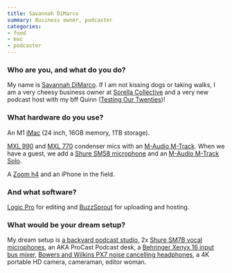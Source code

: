 ```yaml
---
title: Savannah DiMarco
summary: Business owner, podcaster
categories:
- food
- mac
- podcaster
---
```


### Who are you, and what do you do?

My name is [Savannah DiMarco](https://www.instagram.com/savannahdimarco/ "Savannah's Instagram account."). If I am not kissing dogs or taking walks, I am a very cheesy business owner at [Sorella Collective](https://sorellacollective.com/ "Savannah's graze board company.") and a very new podcast host with my bff Quinn ([Testing Our Twenties](https://linktr.ee/testingourtwenties/ "Savannah and Quinn's podcast."))!

### What hardware do you use?

An M1 [iMac][] (24 inch, 16GB memory, 1TB storage).

[MXL 990][mxl-990] and [MXL 770][mxl-770] condenser mics with an [M-Audio M-Track][m-track]. When we have a guest, we add a [Shure SM58 microphone][sm58] and an [M-Audio M-Track Solo][m-track-solo]. 

A [Zoom h4][h4] and an iPhone in the field.

### And what software?

[Logic Pro][logic-pro] for editing and [BuzzSprout][] for uploading and hosting.

### What would be your dream setup?

My dream setup is [a backyard podcast studio](https://www.dezeen.com/2017/09/21/six-four-five-a-architect-garden-studio-toronto/ "A dezeen article about a backyard studio in Toronto."), 2x [Shure SM7B vocal microphones][sm7b], an AKA ProCast Podcast desk, a [Behringer Xenyx 16 input bus mixer][x1222usb], [Bowers and Wilkins PX7 noise cancelling headphones][px7], a 4K portable HD camera, cameraman, editor woman.

[buzzsprout]: https://www.buzzsprout.com/ "A podcast hosting service."
[h4]: https://en.wikipedia.org/wiki/Zoom_H4_Handy_Recorder "A digital audio recorder."
[imac]: https://www.apple.com/imac/ "An all-in-one computer."
[logic-pro]: https://www.apple.com/logic-pro/ "A professional audio application for the Mac."
[m-track-solo]: https://www.m-audio.com/m-track-solo "A portable USB audio interface."
[m-track]: https://www.m-audio.com/products/view/m-track "A USB audio interface."
[mxl-770]: https://mxlmics.com/products/770/ "A condenser mic."
[mxl-990]: https://mxlmics.com/products/990/ "A condenser microphone."
[px7]: https://www.bowerswilkins.com/headphones/px7 "On-ear noise cancelling headphones."
[sm58]: http://www.shure.com/americas/products/microphones/sm/sm58-vocal-microphone "A vocal microphone."
[sm7b]: http://www.shure.com/americas/products/microphones/sm/sm7b-vocal-microphone "A dynamic microphone."
[x1222usb]: https://www.behringer.com/product.html?modelCode=P0A0I "An analog audio mixer."
